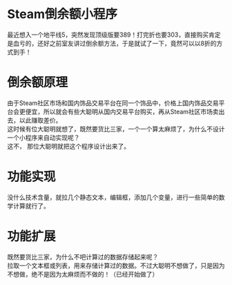 # Steam倒余额小程序
最近想入一个地平线5，突然发现顶级版要389！打完折也要303，直接购买肯定是血亏的，还好之前室友讲过倒余额方法，于是就试了一下，竟然可以以8折的方式到手！
# 倒余额原理
由于Steam社区市场和国内饰品交易平台在同一个饰品中，价格上国内饰品交易平台会更便宜，所以就会有些大聪明从国内交易平台购买，再从Steam社区市场卖出去，以此赚取差价。  
这时候有位大聪明就想了，既然要货比三家，一个一个算太麻烦了，为什么不设计一个小程序来自动实现呢？  
这不， 那位大聪明就把这个程序设计出来了。
# 功能实现
没什么技术含量，就拉几个静态文本，编辑框，添加几个变量，进行一些简单的数学计算就行了。
# 功能扩展
既然要货比三家，为什么不吧计算过的数据存储起来呢？  
拉取一个文本框或列表，用来存储计算过的数据。不过大聪明不想做了，只是因为不想做，绝不是因为太麻烦而不做的！（已经开始做了）

